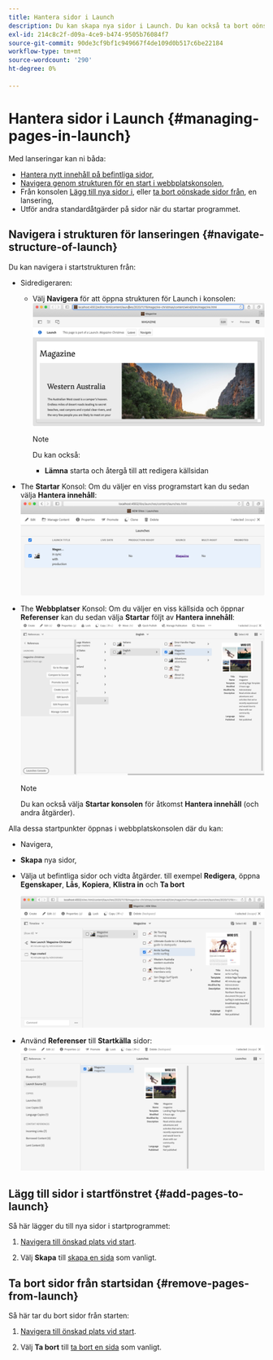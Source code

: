 ```yaml
---
title: Hantera sidor i Launch
description: Du kan skapa nya sidor i Launch. Du kan också ta bort oönskade sidor.
exl-id: 214c8c2f-d09a-4ce9-b474-9505b76084f7
source-git-commit: 90de3cf9bf1c949667f4de109d0b517c6be22184
workflow-type: tm+mt
source-wordcount: '290'
ht-degree: 0%

---
```


# Hantera sidor i Launch {#managing-pages-in-launch}

Med lanseringar kan ni båda:

* [Hantera nytt innehåll på befintliga sidor](/help/sites-cloud/authoring/launches/editing.md),
* [Navigera genom strukturen för en start i webbplatskonsolen](#navigate-structure-of-launch),
* Från konsolen [Lägg till nya sidor i](#add-pages-to-launch), eller [ta bort oönskade sidor från](#remove-pages-from-launch), en lansering,
* Utför andra standardåtgärder på sidor när du startar programmet.

## Navigera i strukturen för lanseringen {#navigate-structure-of-launch}

Du kan navigera i startstrukturen från:

* Sidredigeraren:

   * Välj **Navigera** för att öppna strukturen för Launch i konsolen:
      ![Navigera från sidredigeraren](/help/sites-cloud/authoring/assets/launches-navigate-page-editor.png)

      >[!NOTE]
      >
      >Du kan också:
      >
      >* **Lämna** starta och återgå till att redigera källsidan


* The **Startar** Konsol: Om du väljer en viss programstart kan du sedan välja **Hantera innehåll**:
   ![Starta konsolen - Hantera innehåll](/help/sites-cloud/authoring/assets/launches-navigate-launches-console.png)

* The **Webbplatser** Konsol: Om du väljer en viss källsida och öppnar **Referenser** kan du sedan välja **Startar** följt av **Hantera innehåll**:
   ![Starta konsolen - Hantera innehåll](/help/sites-cloud/authoring/assets/launches-navigate-sites-console.png)

   >[!NOTE]
   >
   >Du kan också välja **Startar konsolen** för åtkomst **Hantera innehåll** (och andra åtgärder).

Alla dessa startpunkter öppnas i webbplatskonsolen där du kan:

* Navigera,
* **Skapa** nya sidor,
* Välja ut befintliga sidor och vidta åtgärder. till exempel **Redigera**, öppna **Egenskaper**, **Lås**, **Kopiera**, **Klistra in** och **Ta bort**

   ![Navigera till starten i webbplatskonsolen från Hantera innehåll](/help/sites-cloud/authoring/assets/launches-navigate-manage-content.png)
* Använd **Referenser** till **Startkälla** sidor:
   ![Platskonsolen - startkälla](/help/sites-cloud/authoring/assets/launches-navigate-launch-source.png)

## Lägg till sidor i startfönstret {#add-pages-to-launch}

Så här lägger du till nya sidor i startprogrammet:

1. [Navigera till önskad plats vid start](#navigate-structure-of-launch).

1. Välj **Skapa** till [skapa en sida](/help/sites-cloud/authoring/fundamentals/organizing-pages.md#creating-a-new-page) som vanligt.

## Ta bort sidor från startsidan {#remove-pages-from-launch}

Så här tar du bort sidor från starten:

1. [Navigera till önskad plats vid start](#navigate-structure-of-launch).

1. Välj **Ta bort** till [ta bort en sida](/help/sites-cloud/authoring/fundamentals/organizing-pages.md#deleting-a-page) som vanligt.
